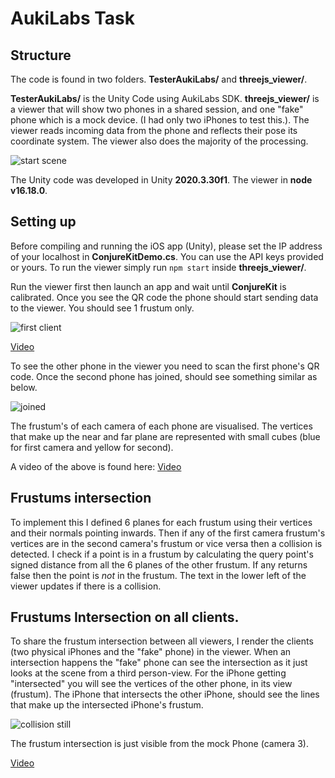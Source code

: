 # AukiLabs Task

## Structure
The code is found in two folders.
**TesterAukiLabs/** and **threejs_viewer/**.

**TesterAukiLabs/** is the Unity Code using AukiLabs SDK.
**threejs_viewer/** is a viewer that will show two phones in a shared session, and one "fake" phone which is a mock device. (I had only two iPhones to test this.).
The viewer reads incoming data from the phone and reflects their pose its coordinate system. 
The viewer also does the majority of the processing.

![start scene](https://user-images.githubusercontent.com/1533281/196245164-bf6d6d7a-d213-4579-89c4-f3830b5851ea.png)

The Unity code was developed in Unity **2020.3.30f1**. The viewer in **node v16.18.0**.

## Setting up

Before compiling and running the iOS app (Unity), please set the IP address of your localhost in **ConjureKitDemo.cs**.
You can use the API keys provided or yours.
To run the viewer simply run ```npm start``` inside **threejs_viewer/**.

Run the viewer first then launch an app and wait until **ConjureKit** is calibrated. Once you see the QR code the phone should start sending data to the viewer. You should see 1 frustum only.

![first client](https://user-images.githubusercontent.com/1533281/196245334-e680d29f-2ffc-45c1-81d2-e8b2a48613f2.png)

[Video](https://youtu.be/vjoU_RG4PNs)

To see the other phone in the viewer you need to scan the first phone's QR code. Once the second phone has joined, should see something similar as below.

![joined](https://user-images.githubusercontent.com/1533281/196245770-fdf96877-7a95-4984-8cb2-5b9cc2ef9108.png)

The frustum's of each camera of each phone are visualised. The vertices that make up the near and far plane are represented with small cubes (blue for first camera and yellow for second).

A video of the above is found here: [Video](https://youtu.be/ZpS-ZRGcUaM)

## Frustums intersection

To implement this I defined 6 planes for each frustum using their vertices and their normals pointing inwards. 
Then if any of the first camera frustum's vertices are in the second camera's frustum or vice versa then a collision is detected.
I check if a point is in a frustum by calculating the query point's signed distance from all the 6 planes of the other frustum. If any returns false then the point is *not* in the frustum.
The text in the lower left of the viewer updates if there is a collision.

## Frustums Intersection on all clients. 

To share the frustum intersection between all viewers, I render the clients (two physical iPhones and the "fake" phone) in the viewer.
When an intersection happens the "fake" phone can see the intersection as it just looks at the scene from a third person-view. 
For the iPhone getting "intersected" you will see the vertices of the other phone, in its view (frustum).
The iPhone that intersects the other iPhone, should see the lines that make up the intersected iPhone's frustum.

![collision still](https://user-images.githubusercontent.com/1533281/196246719-463950bc-42a1-42eb-b270-1e590a4315ee.png)

The frustum intersection is just visible from the mock Phone (camera 3).

[Video](https://youtu.be/79w6hjGnUtI)

